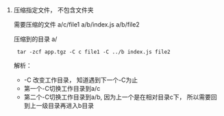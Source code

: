 <!--
 * @Description: 
 * @Author: qiaolingniu
 * @LastEditors: qiaolingniu
 * @Date: 2019-12-11 10:41:30
 * @LastEditTime: 2019-12-11 10:50:23
 -->
1. 压缩指定文件， 不包含文件夹

    需要压缩的文件 a/c/file1   a/b/index.js   a/b/file2
    
    压缩到的目录   a/
    
        tar -zcf app.tgz -C c file1 -C ../b index.js file2

    解析：
    
    - -C 改变工作目录， 知道遇到下一个-C为止
    - 第一个-C切换工作目录到a/c 
    - 第二个-C切换工作目录到a/b, 因为上一个是在相对目录c下， 所以需要回到上一级目录再进入b目录

    
